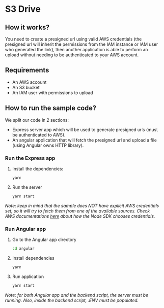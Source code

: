 # S3 Drive

## How it works?

You need to create a presigned url using valid AWS credentials (the presigned url will inherit the permissions from the IAM instance or IAM user who generated the link), then another application is able to perform an upload without needing to be authenticated to your AWS account.

## Requirements

- An AWS account
- An S3 bucket
- An IAM user with permissions to upload

## How to run the sample code?

We split our code in 2 sections:

- Express server app which will be used to generate presigned urls (must be authenticated to AWS).
- An angular application that will fetch the presigned url and upload a file (using Angular owns HTTP library).

### Run the Express app

1. Install the dependencies:

   ```bash
   yarn
   ```

2. Run the server

   ```bash
   yarn start
   ```

_Note: keep in mind that the sample does NOT have explicit AWS credentials set, so it will try to fetch them from one of the available sources. Check AWS documentations [here](https://docs.aws.amazon.com/sdk-for-javascript/v2/developer-guide/setting-credentials-node.html) about how the Node SDK chooses credentials._

### Run Angular app

1. Go to the Angular app directory

   ```bash
   cd angular
   ```

2. Install dependencies

   ```bash
   yarn
   ```

3. Run application

   ```bash
   yarn start
   ```


_Note: for both Angular app and the backend script, the server must be running. Also, inside the backend script, .ENV must be populated._
